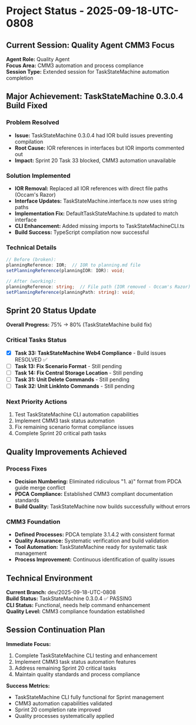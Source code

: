 # Project Status - 2025-09-18-UTC-0808

## Current Session: Quality Agent CMM3 Focus

**Agent Role:** Quality Agent  
**Focus Area:** CMM3 automation and process compliance  
**Session Type:** Extended session for TaskStateMachine automation completion  

## Major Achievement: TaskStateMachine 0.3.0.4 Build Fixed

### Problem Resolved
- **Issue:** TaskStateMachine 0.3.0.4 had IOR build issues preventing compilation
- **Root Cause:** IOR references in interfaces but IOR imports commented out
- **Impact:** Sprint 20 Task 33 blocked, CMM3 automation unavailable

### Solution Implemented
- **IOR Removal:** Replaced all IOR references with direct file paths (Occam's Razor)
- **Interface Updates:** TaskStateMachine.interface.ts now uses string paths
- **Implementation Fix:** DefaultTaskStateMachine.ts updated to match interface
- **CLI Enhancement:** Added missing imports to TaskStateMachineCLI.ts
- **Build Success:** TypeScript compilation now successful

### Technical Details
```typescript
// Before (broken):
planningReference: IOR;  // IOR to planning.md file
setPlanningReference(planningIOR: IOR): void;

// After (working):
planningReference: string;  // File path (IOR removed - Occam's Razor)
setPlanningReference(planningPath: string): void;
```

## Sprint 20 Status Update

**Overall Progress:** 75% → 80% (TaskStateMachine build fix)

### Critical Tasks Status
- [x] **Task 33: TaskStateMachine Web4 Compliance** - Build issues RESOLVED ✅
- [ ] **Task 13: Fix Scenario Format** - Still pending
- [ ] **Task 14: Fix Central Storage Location** - Still pending
- [ ] **Task 31: Unit Delete Commands** - Still pending  
- [ ] **Task 32: Unit LinkInto Commands** - Still pending

### Next Priority Actions
1. Test TaskStateMachine CLI automation capabilities
2. Implement CMM3 task status automation
3. Fix remaining scenario format compliance issues
4. Complete Sprint 20 critical path tasks

## Quality Improvements Achieved

### Process Fixes
- **Decision Numbering:** Eliminated ridiculous "1. a)" format from PDCA guide merge conflict
- **PDCA Compliance:** Established CMM3 compliant documentation standards
- **Build Quality:** TaskStateMachine now builds successfully without errors

### CMM3 Foundation
- **Defined Processes:** PDCA template 3.1.4.2 with consistent format
- **Quality Assurance:** Systematic verification and build validation
- **Tool Automation:** TaskStateMachine ready for systematic task management
- **Process Improvement:** Continuous identification of quality issues

## Technical Environment

**Current Branch:** dev/2025-09-18-UTC-0808  
**Build Status:** TaskStateMachine 0.3.0.4 ✅ PASSING  
**CLI Status:** Functional, needs help command enhancement  
**Quality Level:** CMM3 compliance foundation established  

## Session Continuation Plan

**Immediate Focus:**
1. Complete TaskStateMachine CLI testing and enhancement
2. Implement CMM3 task status automation features
3. Address remaining Sprint 20 critical tasks
4. Maintain quality standards and process compliance

**Success Metrics:**
- TaskStateMachine CLI fully functional for Sprint management
- CMM3 automation capabilities validated
- Sprint 20 completion rate improved
- Quality processes systematically applied
